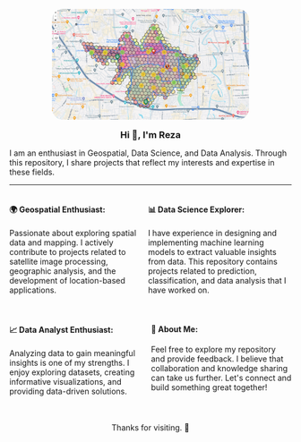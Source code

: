 <style>
  .columns {
    display: flex;
    justify-content: space-between;
  }

  .column {
    flex: 0 0 48%; /* Adjust the width of each column as needed */
    margin-bottom: 20px; /* Add some spacing between columns */
  }
</style>

<p align="center">
  <img src="https://raw.githubusercontent.com/mrezaabdillah/mrezaabdillah/main/image/dashboard.png" alt="background" width="70%" style="border-radius: 20px;">
</p>

<div style="text-align: center;">
  <h3 style="margin: 0;">Hi 👋, I'm Reza</h3>
</div>

<p>
  I am an enthusiast in Geospatial, Data Science, and Data Analysis. Through this repository, I share projects that reflect my interests and expertise in these fields.
</p>
<hr>

<div class="columns">
  <div class="column">
    <h4>🌍 Geospatial Enthusiast:</h4>
    <p>
      Passionate about exploring spatial data and mapping. I actively contribute to projects related to satellite image processing, geographic analysis, and the development of location-based applications.
    </p>
  </div>

  <div class="column">
    <h4>📊 Data Science Explorer:</h4>
    <p>
      I have experience in designing and implementing machine learning models to extract valuable insights from data. This repository contains projects related to prediction, classification, and data analysis that I have worked on.
    </p>
  </div>
</div>

<div class="columns">
  <div class="column">
    <h4>📈 Data Analyst Enthusiast:</h4>
    <p>
      Analyzing data to gain meaningful insights is one of my strengths. I enjoy exploring datasets, creating informative visualizations, and providing data-driven solutions.
    </p>
  </div>

  <div class="column">
    <h4>🚀 About Me:</h4>
    <p>
      Feel free to explore my repository and provide feedback. I believe that collaboration and knowledge sharing can take us further. Let's connect and build something great together!
    </p>
  </div>
</div>

<div style="text-align: center;">
  <p>Thanks for visiting. 🙌</p>
</div>
